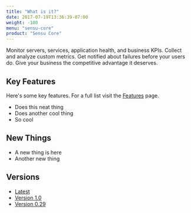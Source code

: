 ```yaml
---
title: "What is it?"
date: 2017-07-19T13:36:39-07:00
weight: -100
menu: "sensu-core"
product: "Sensu Core"
---
```

Monitor servers, services, application health, and business KPIs. Collect and analyze custom metrics. Get notified about failures before your users do. Give your business the competitive advantage it deserves.

## Key Features
Here's some key features. For a full list visit the [Features](/sensu-core/1.0/features) page.

- Does this neat thing
- Does another cool thing
- So cool

## New Things

- A new thing is here
- Another new thing

## Versions
- [Latest](/sensu-core/1.00)
- [Version 1.0](/sensu-core/1.0/)
- [Version 0.29](/sensu-core/0.29/)
